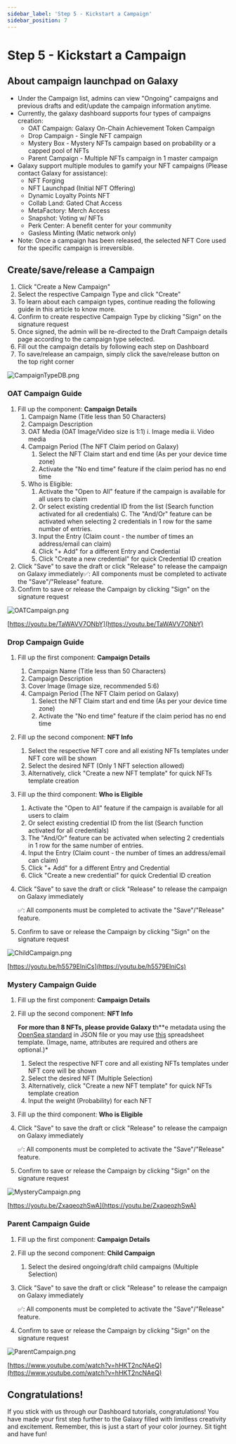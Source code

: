 ```yaml
---
sidebar_label: 'Step 5 - Kickstart a Campaign'
sidebar_position: 7
---
```


# Step 5 - Kickstart a Campaign

## About campaign launchpad on Galaxy

- Under the Campaign list, admins can view "Ongoing" campaigns and previous drafts and edit/update the campaign information anytime.
- Currently, the galaxy dashboard supports four types of campaigns creation:
    - OAT Campaign: Galaxy On-Chain Achievement Token Campaign
    - Drop Campaign - Single NFT campaign
    - Mystery Box - Mystery NFTs campaign based on probability or a capped pool of NFTs
    - Parent Campaign - Multiple NFTs campaign in 1 master campaign
- Galaxy support multiple modules to gamify your NFT campaigns (Please contact Galaxy for assistance):
    - NFT Forging
    - NFT Launchpad (Initial NFT Offering)
    - Dynamic Loyalty Points NFT
    - Collab Land: Gated Chat Access
    - MetaFactory: Merch Access
    - Snapshot: Voting w/ NFTs
    - Perk Center: A benefit center for your community
    - Gasless Minting (Matic network only)
- Note: Once a campaign has been released, the selected NFT Core used for the specific campaign is irreversible.

## Create/save/release a Campaign

1. Click "Create a New Campaign"
2. Select the respective Campaign Type and click "Create"
3. To learn about each campaign types, continue reading the following guide in this article to know more.
4. Confirm to create respective Campaign Type by clicking "Sign" on the signature request
5. Once signed, the admin will be re-directed to the Draft Campaign details page according to the campaign type selected.
6. Fill out the campaign details by following each step on Dashboard
7. To save/release an campaign, simply click the save/release button on the top right corner

![CampaignTypeDB.png](assets/CampaignTypeDB.png)

### OAT Campaign Guide

1. Fill up the component: **Campaign Details**
    1. Campaign Name (Title less than 50 Characters)
    2. Campaign Description
    3. OAT Media  (OAT Image/Video size is 1:1)
    i. Image media
    ii. Video media
    4. Campaign Period (The NFT Claim period on Galaxy)
        1. Select the NFT Claim start and end time (As per your device time zone)
        2. Activate the "No end time" feature if the claim period has no end time
    5. Who is Eligible:
        1. Activate the "Open to All" feature if the campaign is available for all users to claim
        2. Or select existing credential ID from the list (Search function activated for all credentials)
        C. The "And/Or" feature can be activated when selecting 2 credentials in 1 row for the same number of entries.
        3. Input the Entry (Claim count - the number of times an address/email can claim)
        4. Click "+ Add" for a different Entry and Credential
        5. Click "Create a new credential" for quick Credential ID creation
2. Click "Save" to save the draft or click "Release" to release the campaign on Galaxy immediately✅: All components must be completed to activate the "Save"/"Release" feature.
3. Confirm to save or release the Campaign by clicking "Sign" on the signature request

![OATCampaign.png](assets/OATCampaign.png)

[https://youtu.be/TaWAVV7ONbY](https://youtu.be/TaWAVV7ONbY)

### Drop Campaign Guide

1. Fill up the first component: **Campaign Details**
    1. Campaign Name (Title less than 50 Characters)
    2. Campaign Description
    3. Cover Image (Image size, recommended 5:6)
    4. Campaign Period (The NFT Claim period on Galaxy)
        1. Select the NFT Claim start and end time (As per your device time zone)
        2. Activate the "No end time" feature if the claim period has no end time
2. Fill up the second component: **NFT Info**
    1. Select the respective NFT core and all existing NFTs templates under NFT core will be shown
    2. Select the desired NFT (Only 1 NFT selection allowed)
    3. Alternatively, click "Create a new NFT template" for quick NFTs template creation
3. Fill up the third component: **Who is Eligible**
    1. Activate the "Open to All" feature if the campaign is available for all users to claim
    2. Or select existing credential ID from the list (Search function activated for all credentials)
    3. The "And/Or" feature can be activated when selecting 2 credentials in 1 row for the same number of entries.
    4. Input the Entry (Claim count - the number of times an address/email can claim)
    5. Click "+ Add" for a different Entry and Credential
    6. Click "Create a new credential" for quick Credential ID creation
4. Click "Save" to save the draft or click "Release" to release the campaign on Galaxy immediately

    ✅: All components must be completed to activate the "Save"/"Release" feature.

5. Confirm to save or release the Campaign by clicking "Sign" on the signature request

![ChildCampaign.png](assets/ChildCampaign.png)

[https://youtu.be/h5579EIniCs](https://youtu.be/h5579EIniCs)

### Mystery Campaign Guide

1. Fill up the first component: **Campaign Details**
2. Fill up the second component: **NFT Info**

    **For more than 8 NFTs, please provide Galaxy t**h**e metadata using the [OpenSea standard](https://docs.opensea.io/docs/metadata-standards) in JSON file or you may use [this](https://docs.google.com/spreadsheets/d/1r-yoW7AWHHJgU-byVyYR78W68SXVF6DQ/edit#gid=1378905338) spreadsheet template. (Image, name, attributes are required and others are optional.)*

    1. Select the respective NFT core and all existing NFTs templates under NFT core will be shown
    2. Select the desired NFT (Multiple Selection)
    3. Alternatively, click "Create a new NFT template" for quick NFTs template creation
    4. Input the weight (Probability) for each NFT
3. Fill up the third component: **Who is Eligible**
4. Click "Save" to save the draft or click "Release" to release the campaign on Galaxy immediately

    ✅: All components must be completed to activate the "Save"/"Release" feature.

5. Confirm to save or release the Campaign by clicking "Sign" on the signature request

![MysteryCampaign.png](assets/MysteryCampaign.png)

[https://youtu.be/ZxaqeozhSwA](https://youtu.be/ZxaqeozhSwA)

### Parent Campaign Guide

1. Fill up the first component: **Campaign Details**
2. Fill up the second component: **Child Campaign**
    1. Select the desired ongoing/draft child campaigns (Multiple Selection)
3. Click "Save" to save the draft or click "Release" to release the campaign on Galaxy immediately

    ✅: All components must be completed to activate the "Save"/"Release" feature.

4. Confirm to save or release the Campaign by clicking "Sign" on the signature request

![ParentCampaign.png](assets/ParentCampaign.png)

[https://www.youtube.com/watch?v=hHKT2ncNAeQ](https://www.youtube.com/watch?v=hHKT2ncNAeQ)

## Congratulations!

If you stick with us through our Dashboard tutorials, congratulations! You have made your first step further to the Galaxy filled with limitless creativity and excitement. Remember, this is just a start of your color journey. Sit tight and have fun!
